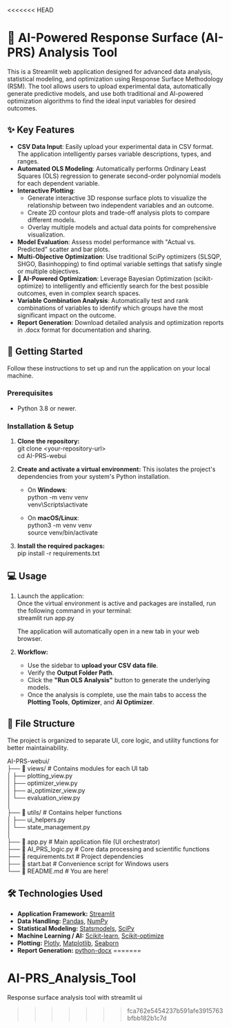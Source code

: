 <<<<<<< HEAD
# **🧠 AI-Powered Response Surface (AI-PRS) Analysis Tool**

This is a Streamlit web application designed for advanced data analysis, statistical modeling, and optimization using Response Surface Methodology (RSM). The tool allows users to upload experimental data, automatically generate predictive models, and use both traditional and AI-powered optimization algorithms to find the ideal input variables for desired outcomes.


## **✨ Key Features**

* **CSV Data Input**: Easily upload your experimental data in CSV format. The application intelligently parses variable descriptions, types, and ranges.  
* **Automated OLS Modeling**: Automatically performs Ordinary Least Squares (OLS) regression to generate second-order polynomial models for each dependent variable.  
* **Interactive Plotting**:  
  * Generate interactive 3D response surface plots to visualize the relationship between two independent variables and an outcome.  
  * Create 2D contour plots and trade-off analysis plots to compare different models.  
  * Overlay multiple models and actual data points for comprehensive visualization.  
* **Model Evaluation**: Assess model performance with "Actual vs. Predicted" scatter and bar plots.  
* **Multi-Objective Optimization**: Use traditional SciPy optimizers (SLSQP, SHGO, Basinhopping) to find optimal variable settings that satisfy single or multiple objectives.  
* **🤖 AI-Powered Optimization**: Leverage Bayesian Optimization (scikit-optimize) to intelligently and efficiently search for the best possible outcomes, even in complex search spaces.  
* **Variable Combination Analysis**: Automatically test and rank combinations of variables to identify which groups have the most significant impact on the outcome.  
* **Report Generation**: Download detailed analysis and optimization reports in .docx format for documentation and sharing.

## **🚀 Getting Started**

Follow these instructions to set up and run the application on your local machine.

### **Prerequisites**

* Python 3.8 or newer.

### **Installation & Setup**

1. **Clone the repository:**  
   git clone \<your-repository-url\>  
   cd AI-PRS-webui

2. **Create and activate a virtual environment:** This isolates the project's dependencies from your system's Python installation.  
   * On **Windows**:  
     python \-m venv venv  
     venv\\Scripts\\activate

   * On **macOS/Linux**:  
     python3 \-m venv venv  
     source venv/bin/activate

3. **Install the required packages:**  
   pip install \-r requirements.txt

## **💻 Usage**

1. Launch the application:  
   Once the virtual environment is active and packages are installed, run the following command in your terminal:  
   streamlit run app.py

   The application will automatically open in a new tab in your web browser.  
2. **Workflow:**  
   * Use the sidebar to **upload your CSV data file**.  
   * Verify the **Output Folder Path**.  
   * Click the **"Run OLS Analysis"** button to generate the underlying models.  
   * Once the analysis is complete, use the main tabs to access the **Plotting Tools**, **Optimizer**, and **AI Optimizer**.

## **📁 File Structure**

The project is organized to separate UI, core logic, and utility functions for better maintainability.

AI-PRS-webui/  
├── 📂 views/                \# Contains modules for each UI tab  
│   ├── plotting\_view.py  
│   ├── optimizer\_view.py  
│   ├── ai\_optimizer\_view.py  
│   └── evaluation\_view.py  
│  
├── 📂 utils/                \# Contains helper functions  
│   ├── ui\_helpers.py  
│   └── state\_management.py  
│  
├── 📜 app.py                 \# Main application file (UI orchestrator)  
├── 📜 AI\_PRS\_logic.py        \# Core data processing and scientific functions  
├── 📜 requirements.txt       \# Project dependencies  
├── 📜 start.bat              \# Convenience script for Windows users  
└── 📜 README.md             \# You are here\!

## **🛠️ Technologies Used**

* **Application Framework:** [Streamlit](https://streamlit.io/)  
* **Data Handling:** [Pandas](https://pandas.pydata.org/), [NumPy](https://numpy.org/)  
* **Statistical Modeling:** [Statsmodels](https://www.statsmodels.org/), [SciPy](https://scipy.org/)  
* **Machine Learning / AI:** [Scikit-learn](https://scikit-learn.org/), [Scikit-optimize](https://scikit-optimize.github.io/)  
* **Plotting:** [Plotly](https://plotly.com/), [Matplotlib](https://matplotlib.org/), [Seaborn](https://seaborn.pydata.org/)  
* **Report Generation:** [python-docx](https://python-docx.readthedocs.io/)
=======
# AI-PRS_Analysis_Tool
Response surface analysis tool with streamlit ui
>>>>>>> fca762e5454237b591afe3915763bfbb182b1c7d
